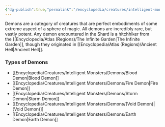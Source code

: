 ```yaml
---
{"dg-publish":true,"permalink":"/encyclopedia/creatures/intelligent-monsters/demons/demons/"}
---
```


Demons are a category of creatures that are perfect embodiments of some extreme aspect of a sphere of magic. All demons are incredibly rare, but vastly potent. Any demon encountered in the Shard is a hitchhiker from the [[Encyclopedia/Atlas (Regions)/The Infinite Garden\|The Infinite Garden]], though they originated in [[Encyclopedia/Atlas (Regions)/Ancient Hell\|Ancient Hell]].
### Types of Demons
- [[Encyclopedia/Creatures/Intelligent Monsters/Demons/Blood Demon\|Blood Demon]]
- [[Encyclopedia/Creatures/Intelligent Monsters/Demons/Fire Demon\|Fire Demon]]
- [[Encyclopedia/Creatures/Intelligent Monsters/Demons/Storm Demon\|Storm Demon]]
- [[Encyclopedia/Creatures/Intelligent Monsters/Demons/(Void Demon)\|(Void Demon)]]
- [[Encyclopedia/Creatures/Intelligent Monsters/Demons/Earth Demon\|Earth Demon]]
